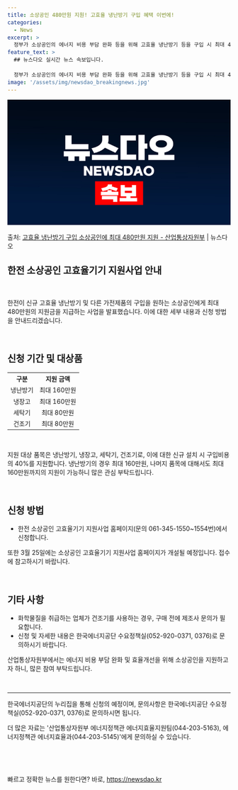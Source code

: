 ```yaml
---
title: 소상공인 480만원 지원! 고효율 냉난방기 구입 혜택 이번에!
categories:
  - News
excerpt: >
  정부가 소상공인의 에너지 비용 부담 완화 등을 위해 고효율 냉난방기 등을 구입 시 최대 40%로, 합산 지원…
feature_text: >
  ## 뉴스다오 실시간 뉴스 속보입니다.

  정부가 소상공인의 에너지 비용 부담 완화 등을 위해 고효율 냉난방기 등을 구입 시 최대 40%로, 합산 지원…
image: '/assets/img/newsdao_breakingnews.jpg'
---
```


![뉴스다오 속보](/assets/img/newsdao_breakingnews.jpg)

<p>출처: <a href="https://newsdao.kr/3234" rel="dofollow">고효율 냉난방기 구입 소상공인에 최대 480만원 지원 - 산업통상자원부</a> | 뉴스다오</p>

<h2 data-ke-size="size26">한전 소상공인 고효율기기 지원사업 안내</h2>
<br>
<p data-ke-size="size16">한전이 신규 고효율 냉난방기 및 다른 가전제품의 구입을 원하는 소상공인에게 최대 480만원의 지원금을 지급하는 사업을 발표했습니다. 이에 대한 세부 내용과 신청 방법을 안내드리겠습니다.</p>
<br>

<h2 data-ke-size="size24">신청 기간 및 대상품</h2>
<table>
	<tr>
		<th style="text-align: center;">구분</th>
		<th style="text-align: center;">지원 금액</th>
	</tr>
	<tr>
		<td style="text-align: center;">냉난방기</td>
		<td style="text-align: center;">최대 160만원</td>
	</tr>
	<tr>
		<td style="text-align: center;">냉장고</td>
		<td style="text-align: center;">최대 160만원</td>
	</tr>
	<tr>
		<td style="text-align: center;">세탁기</td>
		<td style="text-align: center;">최대 80만원</td>
	</tr>
	<tr>
		<td style="text-align: center;">건조기</td>
		<td style="text-align: center;">최대 80만원</td>
	</tr>
</table>
<br>
<p data-ke-size="size16">지원 대상 품목은 냉난방기, 냉장고, 세탁기, 건조기로, 이에 대한 신규 설치 시 구입비용의 40%를 지원합니다. 냉난방기의 경우 최대 160만원, 나머지 품목에 대해서도 최대 160만원까지의 지원이 가능하니 많은 관심 부탁드립니다.</p>
<br>

<h2 data-ke-size="size24">신청 방법</h2>
<ul>
	<li>한전 소상공인 고효율기기 지원사업 홈페이지(문의 061-345-1550~1554번)에서 신청합니다.</li>
</ul>
<p data-ke-size="size16">또한 3월 25일에는 소상공인 고효율기기 지원사업 홈페이지가 개설될 예정입니다. 접수에 참고하시기 바랍니다.</p>
<br>

<h2 data-ke-size="size24">기타 사항</h2>
<ul>
	<li>화학물질을 취급하는 업체가 건조기를 사용하는 경우, 구매 전에 제조사 문의가 필요합니다.</li>
	<li>신청 및 자세한 내용은 한국에너지공단 수요정책실(052-920-0371, 0376)로 문의하시기 바랍니다.</li>
</ul>
<p data-ke-size="size16">산업통상자원부에서는 에너지 비용 부담 완화 및 효율개선을 위해 소상공인을 지원하고자 하니, 많은 참여 부탁드립니다.</p>
<br>
<hr>
<p data-ke-size="size16">한국에너지공단의 누리집을 통해 신청의 예정이며, 문의사항은 한국에너지공단 수요정책실(052-920-0371, 0376)로 문의하시면 됩니다.</p>
<p data-ke-size="size16">더 많은 자료는 '산업통상자원부 에너지정책관 에너지효율지원팀(044-203-5163), 에너지정책관 에너지효율과(044-203-5145)'에게 문의하실 수 있습니다.</p>
<p data-ke-size="size16">&nbsp;</p>
<p data-ke-size="size16">&nbsp;</p> 

빠르고 정확한 뉴스를 원한다면? 바로, <a href="https://newsdao.kr" rel="dofollow">https://newsdao.kr</a>


